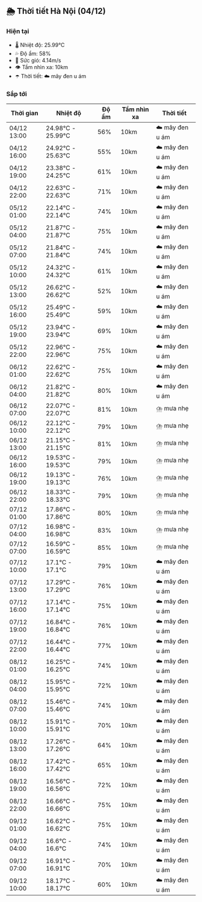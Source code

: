## 🌦️ Thời tiết Hà Nội (04/12)

### Hiện tại

- 🌡️ Nhiệt độ: 25.99℃
- 💦 Độ ẩm: 58%
- 💨 Sức gió: 4.14m/s
- 👁️ Tầm nhìn xa: 10km
- ☂️ Thời tiết: ☁️ mây đen u ám

### Sắp tới

| Thời gian | Nhiệt độ | Độ ẩm | Tầm nhìn xa | Thời tiết |
| --- | --- | --- | --- | --- |
| 04/12 13:00 | 24.98℃ - 25.99℃ | 56% | 10km | ☁️ mây đen u ám |
| 04/12 16:00 | 24.92℃ - 25.63℃ | 55% | 10km | ☁️ mây đen u ám |
| 04/12 19:00 | 23.38℃ - 24.25℃ | 61% | 10km | ☁️ mây đen u ám |
| 04/12 22:00 | 22.63℃ - 22.63℃ | 71% | 10km | ☁️ mây đen u ám |
| 05/12 01:00 | 22.14℃ - 22.14℃ | 74% | 10km | ☁️ mây đen u ám |
| 05/12 04:00 | 21.87℃ - 21.87℃ | 75% | 10km | ☁️ mây đen u ám |
| 05/12 07:00 | 21.84℃ - 21.84℃ | 74% | 10km | ☁️ mây đen u ám |
| 05/12 10:00 | 24.32℃ - 24.32℃ | 61% | 10km | ☁️ mây đen u ám |
| 05/12 13:00 | 26.62℃ - 26.62℃ | 52% | 10km | ☁️ mây đen u ám |
| 05/12 16:00 | 25.49℃ - 25.49℃ | 59% | 10km | ☁️ mây đen u ám |
| 05/12 19:00 | 23.94℃ - 23.94℃ | 69% | 10km | ☁️ mây đen u ám |
| 05/12 22:00 | 22.96℃ - 22.96℃ | 75% | 10km | ☁️ mây đen u ám |
| 06/12 01:00 | 22.62℃ - 22.62℃ | 75% | 10km | ☁️ mây đen u ám |
| 06/12 04:00 | 21.82℃ - 21.82℃ | 80% | 10km | ☁️ mây đen u ám |
| 06/12 07:00 | 22.07℃ - 22.07℃ | 81% | 10km | ⛈️ mưa nhẹ |
| 06/12 10:00 | 22.12℃ - 22.12℃ | 79% | 10km | ⛈️ mưa nhẹ |
| 06/12 13:00 | 21.15℃ - 21.15℃ | 81% | 10km | ⛈️ mưa nhẹ |
| 06/12 16:00 | 19.53℃ - 19.53℃ | 79% | 10km | ⛈️ mưa nhẹ |
| 06/12 19:00 | 19.13℃ - 19.13℃ | 76% | 10km | ⛈️ mưa nhẹ |
| 06/12 22:00 | 18.33℃ - 18.33℃ | 79% | 10km | ⛈️ mưa nhẹ |
| 07/12 01:00 | 17.86℃ - 17.86℃ | 80% | 10km | ⛈️ mưa nhẹ |
| 07/12 04:00 | 16.98℃ - 16.98℃ | 83% | 10km | ⛈️ mưa nhẹ |
| 07/12 07:00 | 16.59℃ - 16.59℃ | 85% | 10km | ⛈️ mưa nhẹ |
| 07/12 10:00 | 17.1℃ - 17.1℃ | 79% | 10km | ☁️ mây đen u ám |
| 07/12 13:00 | 17.29℃ - 17.29℃ | 76% | 10km | ☁️ mây đen u ám |
| 07/12 16:00 | 17.14℃ - 17.14℃ | 75% | 10km | ☁️ mây đen u ám |
| 07/12 19:00 | 16.84℃ - 16.84℃ | 76% | 10km | ☁️ mây đen u ám |
| 07/12 22:00 | 16.44℃ - 16.44℃ | 77% | 10km | ☁️ mây đen u ám |
| 08/12 01:00 | 16.25℃ - 16.25℃ | 74% | 10km | ☁️ mây đen u ám |
| 08/12 04:00 | 15.95℃ - 15.95℃ | 72% | 10km | ☁️ mây đen u ám |
| 08/12 07:00 | 15.46℃ - 15.46℃ | 74% | 10km | ☁️ mây đen u ám |
| 08/12 10:00 | 15.91℃ - 15.91℃ | 70% | 10km | ☁️ mây đen u ám |
| 08/12 13:00 | 17.26℃ - 17.26℃ | 64% | 10km | ☁️ mây đen u ám |
| 08/12 16:00 | 17.42℃ - 17.42℃ | 65% | 10km | ☁️ mây đen u ám |
| 08/12 19:00 | 16.56℃ - 16.56℃ | 72% | 10km | ☁️ mây đen u ám |
| 08/12 22:00 | 16.66℃ - 16.66℃ | 75% | 10km | ☁️ mây đen u ám |
| 09/12 01:00 | 16.62℃ - 16.62℃ | 75% | 10km | ☁️ mây đen u ám |
| 09/12 04:00 | 16.6℃ - 16.6℃ | 74% | 10km | ☁️ mây đen u ám |
| 09/12 07:00 | 16.91℃ - 16.91℃ | 70% | 10km | ☁️ mây đen u ám |
| 09/12 10:00 | 18.17℃ - 18.17℃ | 60% | 10km | ☁️ mây đen u ám |
